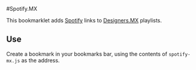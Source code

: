 #Spotify.MX

This bookmarklet adds [Spotify](http://spotify.com) links to [Designers.MX](http://designers.mx/) playlists.

## Use
Create a bookmark in your bookmarks bar, using the contents of `spotify-mx.js`
as the address.